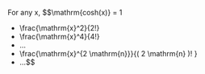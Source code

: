 For any x, $$\mathrm{cosh(x)} 
= 1
+ \frac{\mathrm{x}^2}{2!}
+ \frac{\mathrm{x}^4}{4!}
+ ...
+ \frac{\mathrm{x}^{2 \mathrm{n}}}{( 2 \mathrm{n} )! } 
+ ...$$

